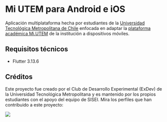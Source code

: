 # Mi UTEM para Android e iOS
Aplicación multiplataforma hecha por estudiantes de la [Universidad Tecnológica Metropolitana de Chile](https://www.utem.cl/) enfocada en adaptar la [plataforma académica Mi.UTEM](https://mi.utem.cl/) de la institución a dispositivos móviles.

## Requisitos técnicos
- Flutter 3.13.6

## Créditos
Este proyecto fue creado por el Club de Desarrollo Experimental (ExDev) de la Universidad Tecnológica Metropolitana y es mantenido por los propios estudiantes con el apoyo del equipo de SISEI. Mira los perfiles que han contribuido a este proyecto:

<a href="https://github.com/exdevutem/mi-utem/graphs/contributors">
  <img src="https://contrib.rocks/image?repo=exdevutem/mi-utem" />
</a>
